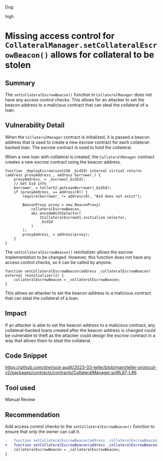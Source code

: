 Dug

high

# Missing access control for `CollateralManager.setCollateralEscrowBeacon()` allows for collateral to be stolen

## Summary

The `setCollateralEscrowBeacon()` function in `CollateralManager` does not have any access control checks. This allows for an attacker to set the beacon address to a malicious contract that can steal the collateral of a loan.

## Vulnerability Detail

When the `CollateralManager` contract is initialized, it is passed a beacon address that is used to create a new escrow contract for each collateral-backed loan. The escrow contract is used to hold the collateral.

When a new loan with collateral is created, the `CollateralManager` contract creates a new escrow contract using the beacon address. 

```solidity
function _deployEscrow(uint256 _bidId) internal virtual returns (address proxyAddress_, address borrower_) {
    proxyAddress_ = _escrows[_bidId];
    // Get bid info
    borrower_ = tellerV2.getLoanBorrower(_bidId);
    if (proxyAddress_ == address(0)) {
        require(borrower_ != address(0), "Bid does not exist");

        BeaconProxy proxy = new BeaconProxy(
            collateralEscrowBeacon,
            abi.encodeWithSelector(
                ICollateralEscrowV1.initialize.selector,
                _bidId
            )
        );
        proxyAddress_ = address(proxy);
    }
}
```

The `setCollateralEscrowBeacon()` reinitializer allows the escrow implementation to be changed. However, this function does not have any access control checks, so it can be called by anyone. 

```solidity
function setCollateralEscrowBeacon(address _collateralEscrowBeacon) external reinitializer(2) {
    collateralEscrowBeacon = _collateralEscrowBeacon;
}
```

This allows an attacker to set the beacon address to a malicious contract that can steal the collateral of a loan.

## Impact

If an attacker is able to set the beacon address to a malicious contract, any collateral-backed loans created after the beacon address is changed could be vulnerable to theft as the attacker could design the escrow contract in a way that allows them to steal the collateral.

## Code Snippet

https://github.com/sherlock-audit/2023-03-teller/blob/main/teller-protocol-v2/packages/contracts/contracts/CollateralManager.sol#L87-L96

## Tool used

Manual Review

## Recommendation

Add access control checks to the `setCollateralEscrowBeacon()` function to ensure that only the owner can call it.

```diff
-   function setCollateralEscrowBeacon(address _collateralEscrowBeacon) external reinitializer(2) {
+   function setCollateralEscrowBeacon(address _collateralEscrowBeacon) external reinitializer(2) onlyOwner {
    collateralEscrowBeacon = _collateralEscrowBeacon;
}
```
